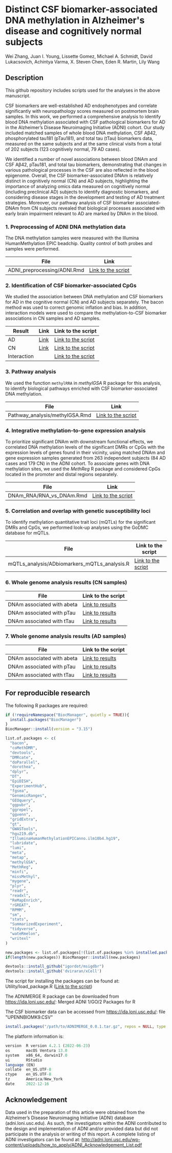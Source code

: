 # Distinct CSF biomarker-associated DNA methylation in Alzheimer's disease and cognitively normal subjects

Wei Zhang, Juan I. Young, Lissette Gomez, Michael A. Schmidt, David Lukacsovich, Achintya Varma, X. Steven Chen, Eden R. Martin, Lily Wang

## Description

This github repository includes scripts used for the analyses in the above manuscript.

CSF biomarkers are well-established AD endophenotypes and correlate significantly with neuropathology scores measured on postmortem brain samples. In this work, we performed a comprehensive analysis to identify blood DNA methylation associated with CSF pathological biomarkers for AD in the Alzheimer’s Disease Neuroimaging Initiative (ADNI) cohort. Our study included matched samples of whole blood DNA methylation, CSF Aβ42, phosphorylated tau181 (pTau181), and total tau (tTau) biomarkers data, measured on the same subjects and at the same clinical visits from a total of 202 subjects (123 cognitively normal, 79 AD cases).

We identified a number of novel associations between blood DNAm and CSF Aβ42, pTau181, and total tau biomarkers, demonstrating that changes in various pathological processes in the CSF are also reflected in the blood epigenome. Overall, the CSF biomarker-associated DNAm is relatively distinct in cognitively normal (CN) and AD subjects, highlighting the importance of analyzing omics data measured on cognitively normal (including preclinical AD) subjects to identify diagnostic biomarkers, and considering disease stages in the development and testing of AD treatment strategies. Moreover, our pathway analysis of CSF biomarker associated-DNAm from CN subjects revealed that biological processes associated with early brain impairment relevant to AD are marked by DNAm in the blood.


### 1. Preprocessing of ADNI DNA methylation data

The DNA methylation samples were measured with the Illumina HumanMethylation EPIC beadchip. Quality control of both probes and samples were performed. 

| File                 | Link |
|---------------------|-------------|
| ADNI_preprocessing/ADNI.Rmd  | [Link to the script](https://github.com/TransBioInfoLab/AD-ATN-biomarkers-and-DNAm/blob/main/code/ADNI_preprocessing/ADNI.Rmd) |

### 2. Identification of CSF biomarker-associated CpGs

We studied the association between DNA methylation and CSF biomarkers for AD in the cognitive normal (CN) and AD subjects separately. The bacon method was used to correct genomic inflation and bias. In addition, interaction models were used to compare the methylation-to-CSF biomarker associations in CN samples and AD samples.

|Result | Link | Link to the script |
|---------|--------------------|-------------|
|AD| [Link](https://github.com/TransBioInfoLab/AD-ATN-biomarkers-and-DNAm/blob/main/results/DNAm-to-CSF-biomarkers/AD/) | [Link to the script](https://github.com/TransBioInfoLab/AD-ATN-biomarkers-and-DNAm/blob/main/code/Linear_model/ADNI_last_visit_CSF_LM_AD_Samples.Rmd)  |
|CN| [Link](https://github.com/TransBioInfoLab/AAD-ATN-biomarkers-and-DNAm/blob/main/results/DNAm-to-CSF-biomarkers/CN/) |[Link to the script](https://github.com/TransBioInfoLab/AD-ATN-biomarkers-and-DNAm/blob/main/code/Linear_model/ADNI_last_visit_CSF_LM_CN_Samples.Rmd)  |
|Interaction||[Link to the script](https://github.com/TransBioInfoLab/AD-ATN-biomarkers-and-DNAm/blob/main/code/Linear_model/ADNI_last_visit_CSF_Interaction_model.Rmd)  |


### 3. Pathway analysis

We used the function `methylRRA` in *methylGSA* R package for this analysis, to identify biological pathways enriched with CSF biomarker-associated DNA methylation. 

| File | Link |
|---------|--------------------|
| Pathway_analysis/methylGSA.Rmd| [Link to the script](https://github.com/TransBioInfoLab/AD-ATN-biomarkers-and-DNAm/blob/main/code/Pathway_analysis/methylGSA.Rmd)  |



### 4. Integrative methylation-to-gene expression analysis

To prioritize significant DNAm with downstream functional effects, we correlated DNA methylation levels of the significant DMRs or CpGs with the expression levels of genes found in their vicinity, using matched DNAm and gene expression samples generated from 263 independent subjects (84 AD cases and 179 CN) in the ADNI cohort.
To associate genes with DNA methylation sites, we used the *MethReg* R package and considered CpGs located in the promoter and distal regions separately.

| File |  Link |
|---------------------|-------------|
| DNAm_RNA/RNA_vs_DNAm.Rmd  | [Link to the script](https://github.com/TransBioInfoLab/AD-ATN-biomarkers-and-DNAm/blob/main/code/DNAm_RNA/RNA_vs_DNAm.Rmd) |


### 5. Correlation and overlap with genetic susceptibility loci

To identify methylation quantitative trait loci (mQTLs) for the significant DMRs and CpGs, we performed look-up analyses using the GoDMC database for mQTLs. 

| File |  Link to the script |
|---------------------|-------------|
| mQTLs_analysis/ADbiomarkers_mQTLs_analysis.R | [Link to the script](https://github.com/TransBioInfoLab/AD-ATN-biomarkers-and-DNAm/blob/main/code/mQTLs_analysis/ADbiomarkers_mQTLs_analysis.R) |

### 6. Whole genome analysis results (CN samples)

| File |  Link to the script |
|---------------------|-------------|
| DNAm associated with abeta | [Link to results](https://github.com/TransBioInfoLab/AD-ATN-biomarkers-and-DNAm/blob/main/results/DNAm-to-CSF-biomarkers/CN/ADNI_Last_Visit_CSF_ABETA_with_covariates_LM_CN_results_with_inflation.csv) |
| DNAm associated with pTau | [Link to results](https://github.com/TransBioInfoLab/AD-ATN-biomarkers-and-DNAm/blob/main/results/DNAm-to-CSF-biomarkers/CN/ADNI_Last_Visit_CSF_PTAU_with_covariates_LM_CN_results_with_inflation.csv) |
| DNAm associated with tTau | [Link to results](https://github.com/TransBioInfoLab/AD-ATN-biomarkers-and-DNAm/blob/main/results/DNAm-to-CSF-biomarkers/CN/ADNI_Last_Visit_CSF_TAU_with_covariates_LM_CN_results_with_inflation.csv) |

### 7. Whole genome analysis results (AD samples)

| File |  Link to the script |
|---------------------|-------------|
| DNAm associated with abeta | [Link to results](https://github.com/TransBioInfoLab/AD-ATN-biomarkers-and-DNAm/blob/main/results/DNAm-to-CSF-biomarkers/AD/ADNI_Last_Visit_CSF_ABETA_with_covariates_LM_AD_results_with_inflation.csv) |
| DNAm associated with pTau | [Link to results](https://github.com/TransBioInfoLab/AD-ATN-biomarkers-and-DNAm/blob/main/results/DNAm-to-CSF-biomarkers/AD/ADNI_Last_Visit_CSF_PTAU_with_covariates_LM_AD_results_with_inflation.csv) |
| DNAm associated with tTau | [Link to results](https://github.com/TransBioInfoLab/AD-ATN-biomarkers-and-DNAm/blob/main/results/DNAm-to-CSF-biomarkers/AD/ADNI_Last_Visit_CSF_TAU_with_covariates_LM_AD_results_with_inflation.csv) |


## For reproducible research

The following R packages are required:

```r
if (!requireNamespace("BiocManager", quietly = TRUE)){
  install.packages("BiocManager")
}
BiocManager::install(version = "3.15")

list.of.packages <- c(
  "bacon",
  "coMethDMR",
  "devtools",
  "DMRcate",                                      
  "doParallel",  
  "dorothea",
  "dplyr",                                        
  "DT",                                           
  "EpiDISH",                                      
  "ExperimentHub",                                
  "fgsea",                                        
  "GenomicRanges",                                
  "GEOquery",                                     
  "ggpubr",                                       
  "ggrepel",
  "ggvenn",
  "gridExtra",                                    
  "gt",
  "GWASTools",  
  "hgu219.db",
  "IlluminaHumanMethylationEPICanno.ilm10b4.hg19",
  "lubridate",                                    
  "lumi",                                         
  "meta",                                         
  "metap",
  "methylGSA",
  "MethReg",                                      
  "minfi",                                        
  "missMethyl",                                   
  "mygene",                                       
  "plyr",                                         
  "readr",                                        
  "readxl",                                       
  "ReMapEnrich",
  "rGREAT",
  "RPMM",                                         
  "sm",                                           
  "stats",                                        
  "SummarizedExperiment",                         
  "tidyverse",                                        
  "wateRmelon",                                   
  "writexl"
)

new.packages <- list.of.packages[!(list.of.packages %in% installed.packages()[,"Package"])]
if(length(new.packages)) BiocManager::install(new.packages)

devtools::install_github("igordot/msigdbr")
devtools::install_github('dviraran/xCell')
```

The script for installing the packages can be found at: Utility/load_package.R ([Link to the script](https://github.com/TransBioInfoLab/AD-ATN-biomarkers-and-DNAm/blob/main/code/Utility/load_package.R))


The ADNIMERGE R package can be downloaded from https://ida.loni.usc.edu/: Merged ADNI 1/GO/2 Packages for R

The CSF biomarker data can be accessed from https://ida.loni.usc.edu/: file "UPENNBIOMK9.CSV"

```r
install.packages("/path/to/ADNIMERGE_0.0.1.tar.gz", repos = NULL, type = "source")
```

The platform information is:

```r
version  R version 4.2.1 (2022-06-23)
os       macOS Ventura 13.0
system   x86_64, darwin17.0
ui       RStudio
language (EN)
collate  en_US.UTF-8
ctype    en_US.UTF-8
tz       America/New_York
date     2022-12-16
```

## Acknowledgement
Data used in the preparation of this article were obtained from the Alzheimer’s Disease Neuroimaging Initiative (ADNI) database (adni.loni.usc.edu). As such, the investigators within the ADNI contributed to the design and implementation of ADNI and/or provided data but did not participate in the analysis or writing of this report. A complete listing of ADNI investigators can be found at: http://adni.loni.usc.edu/wp-content/uploads/how_to_apply/ADNI_Acknowledgement_List.pdf


